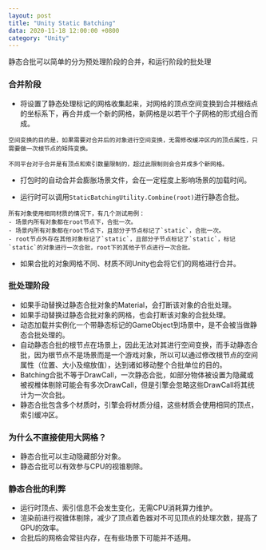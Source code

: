```yaml
---
layout: post
title: "Unity Static Batching"
data: 2020-11-18 12:00:00 +0800
category: "Unity"
---
```


静态合批可以简单的分为预处理阶段的合并，和运行阶段的批处理

### 合并阶段
- 将设置了静态处理标记的网格收集起来，对网格的顶点空间变换到合并根结点的坐标系下，再合并成一个新的网格，新网格是以若干个子网格的形式组合而成。

```
空间变换的目的是，如果需要对合并后的对象进行空间变换，无需修改缓冲区内的顶点属性，只需要做一次根节点的矩阵变换。

不同平台对于合并是有顶点和索引数量限制的，超过此限制则会合并成多个新网格。
```

- 打包时的自动合并会膨胀场景文件，会在一定程度上影响场景的加载时间。

- 运行时可以调用`StaticBatchingUtility.Combine(root)`进行静态合批。

```
所有对象使用相同材质的情况下，有几个测试用例：
- 场景内所有对象都在root节点下，合批一次。
- 场景内所有对象都在root节点下，且部分子节点标记了`static`，合批一次。
- root节点外存在其他对象标记了`static`，且部分子节点标记了`static`，标记`static`的对象进行一次合批，root下的其他子节点进行一次合批。
```

- 如果合批的对象网格不同、材质不同Unity也会将它们的网格进行合并。

### 批处理阶段

- 如果手动替换过静态合批对象的Material，会打断该对象的合批处理。
- 如果手动替换过静态合批对象的网格，也会打断该对象的合批处理。
- 动态加载并实例化一个带静态标记的GameObject到场景中，是不会被当做静态合批处理的。
- 自动静态合批的根节点在场景上，因此无法对其进行空间变换，而手动静态合批，因为根节点不是场景而是一个游戏对象，所以可以通过修改根节点的空间属性（位置、大小及缩放值），达到诸如移动整个合批单位的目的。
- Batching合批不等于DrawCall，一次静态合批，如部分物体被设置为隐藏或被视椎体剔除可能会有多次DrawCall，但是引擎会忽略这些DrawCall将其统计为一次合批。
- 静态合批包含多个材质时，引擎会将材质分组，这些材质会使用相同的顶点，索引缓冲区。

### 为什么不直接使用大网格？
- 静态合批可以主动隐藏部分对象。
- 静态合批可以有效参与CPU的视锥剔除。

### 静态合批的利弊
- 运行时顶点、索引信息不会发生变化，无需CPU消耗算力维护。
- 渲染前进行视锥体剔除，减少了顶点着色器对不可见顶点的处理次数，提高了GPU的效率。
- 合批后的网格会常驻内存，在有些场景下可能并不适用。